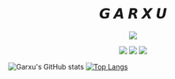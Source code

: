 <h1 align="center">𝙂 𝘼 𝙍 𝙓 𝙐</h1>
<div align="center">
    <a href="https://discord.com/users/851896604066840649" title="Discord Profile"><img src="https://lanyard-profile-readme.vercel.app/api/851896604066840649"></a>
</div>



<p align="center">
  <a href="https://discord.gg/H2S7KkwbJk"><img src="https://img.shields.io/badge/Serendia%20Squad%20-006400.svg?&style=for-the-badge&logo=discord&logoColor=white"></a>
  <a href="https://discord.com/users/851896604066840649"><img src="https://img.shields.io/badge/Garxu%20-808080.svg?&style=for-the-badge&logo=discord&logoColor=white"></a>
  <a href="https://github.com/RealGoar"><img src="https://img.shields.io/badge/Github%20-1d202b.svg?&style=for-the-badge&logo=github&logoColor=white"></a>
</p>

![Garxu's GitHub stats](https://github-readme-stats.vercel.app/api?username=RealGoar&show_icons=true&theme=merko&border_color=39ff14)
[![Top Langs](https://github-readme-stats.vercel.app/api/top-langs/?username=RealGoar&layout=compact&text_color=68B487&title_color=97B901&bg_color=0A0F0B&border_color=39ff14)](https://github.com/niyuki)
